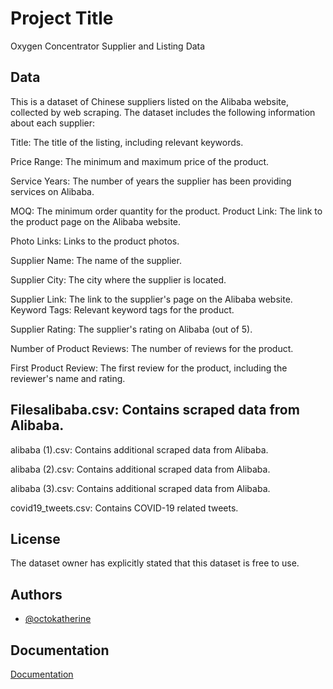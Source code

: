 
# Project Title

Oxygen Concentrator Supplier and Listing Data



## Data 
This is a dataset of Chinese suppliers listed on the Alibaba website, collected by web scraping. The dataset includes the following information about each supplier:

Title: The title of the listing, including relevant keywords.

Price Range: The minimum and maximum price of the product.

Service Years: The number of years the supplier has been providing services on Alibaba.

MOQ: The minimum order quantity for the product.
Product Link: The link to the product page on the Alibaba website.

Photo Links: Links to the product photos.

Supplier Name: The name of the supplier.

Supplier City: The city where the supplier is located.

Supplier Link: The link to the supplier's page on the Alibaba website.
Keyword Tags: Relevant keyword tags for the product.

Supplier Rating: The supplier's rating on Alibaba (out of 5).

Number of Product Reviews: The number of reviews for the product.

First Product Review: The first review for the product, including the reviewer's name and rating.
## Filesalibaba.csv: Contains scraped data from Alibaba.
alibaba (1).csv: Contains additional scraped data from Alibaba.

alibaba (2).csv: Contains additional scraped data from Alibaba.

alibaba (3).csv: Contains additional scraped data from Alibaba.

covid19_tweets.csv: Contains COVID-19 related tweets.
## License
The dataset owner has explicitly stated that this dataset is free to use.


## Authors

- [@octokatherine](https://github.com/Kaleemullahqasim)


## Documentation

[Documentation](https://linktodocumentation)

